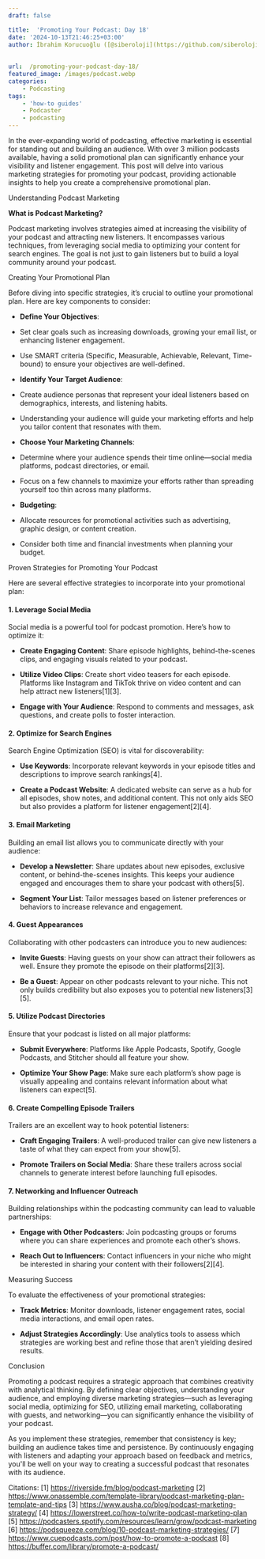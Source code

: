 ```yaml
---
draft: false

title:  'Promoting Your Podcast: Day 18'
date: '2024-10-13T21:46:25+03:00'
author: İbrahim Korucuoğlu ([@siberoloji](https://github.com/siberoloji))
 
 
url:  /promoting-your-podcast-day-18/
featured_image: /images/podcast.webp
categories:
    - Podcasting
tags:
    - 'how-to guides'
    - Podcaster
    - podcasting
---
```



In the ever-expanding world of podcasting, effective marketing is essential for standing out and building an audience. With over 3 million podcasts available, having a solid promotional plan can significantly enhance your visibility and listener engagement. This post will delve into various marketing strategies for promoting your podcast, providing actionable insights to help you create a comprehensive promotional plan.



Understanding Podcast Marketing



**What is Podcast Marketing?**



Podcast marketing involves strategies aimed at increasing the visibility of your podcast and attracting new listeners. It encompasses various techniques, from leveraging social media to optimizing your content for search engines. The goal is not just to gain listeners but to build a loyal community around your podcast.



Creating Your Promotional Plan



Before diving into specific strategies, it’s crucial to outline your promotional plan. Here are key components to consider:


* **Define Your Objectives**:



* Set clear goals such as increasing downloads, growing your email list, or enhancing listener engagement.

* Use SMART criteria (Specific, Measurable, Achievable, Relevant, Time-bound) to ensure your objectives are well-defined.



* **Identify Your Target Audience**:



* Create audience personas that represent your ideal listeners based on demographics, interests, and listening habits.

* Understanding your audience will guide your marketing efforts and help you tailor content that resonates with them.



* **Choose Your Marketing Channels**:



* Determine where your audience spends their time online—social media platforms, podcast directories, or email.

* Focus on a few channels to maximize your efforts rather than spreading yourself too thin across many platforms.



* **Budgeting**:



* Allocate resources for promotional activities such as advertising, graphic design, or content creation.

* Consider both time and financial investments when planning your budget.




Proven Strategies for Promoting Your Podcast



Here are several effective strategies to incorporate into your promotional plan:


#### 1. **Leverage Social Media**



Social media is a powerful tool for podcast promotion. Here’s how to optimize it:


* **Create Engaging Content**: Share episode highlights, behind-the-scenes clips, and engaging visuals related to your podcast.

* **Utilize Video Clips**: Create short video teasers for each episode. Platforms like Instagram and TikTok thrive on video content and can help attract new listeners[1][3].

* **Engage with Your Audience**: Respond to comments and messages, ask questions, and create polls to foster interaction.



#### 2. **Optimize for Search Engines**



Search Engine Optimization (SEO) is vital for discoverability:


* **Use Keywords**: Incorporate relevant keywords in your episode titles and descriptions to improve search rankings[4].

* **Create a Podcast Website**: A dedicated website can serve as a hub for all episodes, show notes, and additional content. This not only aids SEO but also provides a platform for listener engagement[2][4].



#### 3. **Email Marketing**



Building an email list allows you to communicate directly with your audience:


* **Develop a Newsletter**: Share updates about new episodes, exclusive content, or behind-the-scenes insights. This keeps your audience engaged and encourages them to share your podcast with others[5].

* **Segment Your List**: Tailor messages based on listener preferences or behaviors to increase relevance and engagement.



#### 4. **Guest Appearances**



Collaborating with other podcasters can introduce you to new audiences:


* **Invite Guests**: Having guests on your show can attract their followers as well. Ensure they promote the episode on their platforms[2][3].

* **Be a Guest**: Appear on other podcasts relevant to your niche. This not only builds credibility but also exposes you to potential new listeners[3][5].



#### 5. **Utilize Podcast Directories**



Ensure that your podcast is listed on all major platforms:


* **Submit Everywhere**: Platforms like Apple Podcasts, Spotify, Google Podcasts, and Stitcher should all feature your show.

* **Optimize Your Show Page**: Make sure each platform’s show page is visually appealing and contains relevant information about what listeners can expect[5].



#### 6. **Create Compelling Episode Trailers**



Trailers are an excellent way to hook potential listeners:


* **Craft Engaging Trailers**: A well-produced trailer can give new listeners a taste of what they can expect from your show[5].

* **Promote Trailers on Social Media**: Share these trailers across social channels to generate interest before launching full episodes.



#### 7. **Networking and Influencer Outreach**



Building relationships within the podcasting community can lead to valuable partnerships:


* **Engage with Other Podcasters**: Join podcasting groups or forums where you can share experiences and promote each other’s shows.

* **Reach Out to Influencers**: Contact influencers in your niche who might be interested in sharing your content with their followers[2][4].




Measuring Success



To evaluate the effectiveness of your promotional strategies:


* **Track Metrics**: Monitor downloads, listener engagement rates, social media interactions, and email open rates.

* **Adjust Strategies Accordingly**: Use analytics tools to assess which strategies are working best and refine those that aren’t yielding desired results.




Conclusion



Promoting a podcast requires a strategic approach that combines creativity with analytical thinking. By defining clear objectives, understanding your audience, and employing diverse marketing strategies—such as leveraging social media, optimizing for SEO, utilizing email marketing, collaborating with guests, and networking—you can significantly enhance the visibility of your podcast.



As you implement these strategies, remember that consistency is key; building an audience takes time and persistence. By continuously engaging with listeners and adapting your approach based on feedback and metrics, you'll be well on your way to creating a successful podcast that resonates with its audience.



Citations: [1] https://riverside.fm/blog/podcast-marketing [2] https://www.onassemble.com/template-library/podcast-marketing-plan-template-and-tips [3] https://www.ausha.co/blog/podcast-marketing-strategy/ [4] https://lowerstreet.co/how-to/write-podcast-marketing-plan [5] https://podcasters.spotify.com/resources/learn/grow/podcast-marketing [6] https://podsqueeze.com/blog/10-podcast-marketing-strategies/ [7] https://www.cuepodcasts.com/post/how-to-promote-a-podcast [8] https://buffer.com/library/promote-a-podcast/
